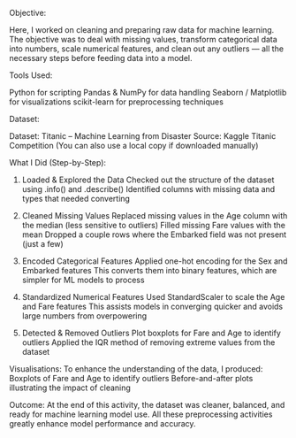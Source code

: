 Objective:

Here, I worked on cleaning and preparing raw data for machine learning. The objective was to deal with missing values, transform categorical data into numbers, scale numerical features, and clean out any outliers — all the necessary steps before feeding data into a model.

Tools Used: 

Python for scripting
Pandas & NumPy for data handling
Seaborn / Matplotlib for visualizations
scikit-learn for preprocessing techniques

Dataset:

Dataset: Titanic – Machine Learning from Disaster
Source: Kaggle Titanic Competition
(You can also use a local copy if downloaded manually)

What I Did (Step-by-Step):

1. Loaded & Explored the Data
Checked out the structure of the dataset using .info() and .describe()
Identified columns with missing data and types that needed converting

2. Cleaned Missing Values
Replaced missing values in the Age column with the median (less sensitive to outliers)
Filled missing Fare values with the mean
Dropped a couple rows where the Embarked field was not present (just a few)

3. Encoded Categorical Features
Applied one-hot encoding for the Sex and Embarked features
This converts them into binary features, which are simpler for ML models to process

4. Standardized Numerical Features
Used StandardScaler to scale the Age and Fare features
This assists models in converging quicker and avoids large numbers from overpowering

5. Detected & Removed Outliers
Plot boxplots for Fare and Age to identify outliers
Applied the IQR method of removing extreme values from the dataset

Visualisations: 
To enhance the understanding of the data, I produced:
Boxplots of Fare and Age to identify outliers
Before-and-after plots illustrating the impact of cleaning

Outcome:
At the end of this activity, the dataset was cleaner, balanced, and ready for machine learning model use. All these preprocessing activities greatly enhance model performance and accuracy.
